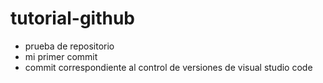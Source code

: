 # tutorial-github
- prueba de repositorio
- mi primer commit
- commit correspondiente al control de versiones de visual studio code 
